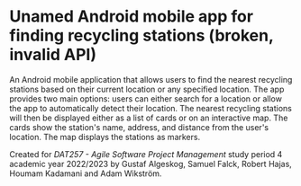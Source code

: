 # Unamed Android mobile app for finding recycling stations (broken, invalid API)
An Android mobile application that allows users to find the nearest recycling stations based on their current location or any specified location. The app provides two main options: users can either search for a location or allow the app to automatically detect their location. The nearest recycling stations will then be displayed either as a list of cards or on an interactive map. The cards show the station's name, address, and distance from the user's location. The map displays the stations as markers.

Created for *DAT257 - Agile Software Project Management* study period 4 academic year 2022/2023 by Gustaf Algeskog, Samuel Falck, Robert Hajas, Houmam Kadamani and Adam Wikström.
